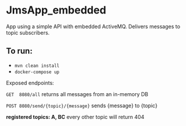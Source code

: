 # JmsApp_embedded
App using a simple API with embedded ActiveMQ. Delivers messages to topic subscribers.

## To run:
  - `mvn clean install`
  - `docker-compose up`
  
Exposed endpoints:

`GET  8080/all`  returns all messages from an in-memory DB 

`POST 8080/send/{topic}/{message}`  sends {message} to {topic}

  **registered topics: A, BC** every other topic will return 404

